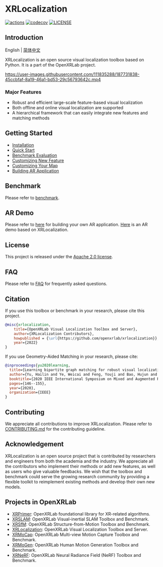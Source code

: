 # XRLocalization

<div align="left">

[![actions](https://github.com/openxrlab/xrlocalization/workflows/build/badge.svg)](https://github.com/openxrlab/xrlocalization/actions)
[![codecov](https://codecov.io/gh/openxrlab/xrlocalization/branch/main/graph/badge.svg)](https://codecov.io/gh/openxrlab/xrlocalization)
[![LICENSE](https://img.shields.io/github/license/openxrlab/xrlocalization.svg)](https://github.com/openxrlab/xrlocalization/blob/main/LICENCE)

</div>


## Introduction
English | [简体中文](README_CN.md)

XRLocalization is an open source visual localization toolbox based on Python. It is a
part of the OpenXRLab project.

https://user-images.githubusercontent.com/111835288/187731838-45ccbfaf-8a19-46a1-bd53-29c56793642c.mp4

### Major Features

* Robust and efficient large-scale feature-based visual localization
* Both offline and online visual localization are supported
* A hierarchical framework that can easily integrate new features and matching methods

## Getting Started
* [Installation](docs/en/installation.md)
* [Quick Start](docs/en/get_started.md)
* [Benchmark Evaluation](docs/en/benchmark/benchmark_evaluation.md)
* [Customizing New Feature](docs/en/tutorials/customize_local_feature.md)
* [Customizing Your Map](docs/en/tutorials/customize_map.md)
* [Building AR Application](http://doc.openxrlab.org.cn/openxrlab_document/ARDemo/ARdemo.html)

## Benchmark
Please refer to [benchmark](docs/en/benchmark/benchmark.md).

## AR Demo
Please refer to [here](http://doc.openxrlab.org.cn/openxrlab_document/ARDemo/ARdemo.html) for building your own AR application.
[Here](https://user-images.githubusercontent.com/44204704/187864126-e9cd7a43-a773-487d-ad01-4cc2988f3b5a.mp4) 
is an AR demo based on XRLocalization.

## License
This project is released under the [Apache 2.0 license](LICENCE).

## FAQ
Please refer to [FAQ](docs/en/faq.md) for frequently asked questions.

## Citation
If you use this toolbox or benchmark in your research, please cite this project.
```bibtex
@misc{xrlocalization,
    title={OpenXRLab Visual Localization Toolbox and Server},
    author={XRLocalization Contributors},
    howpublished = {\url{https://github.com/openxrlab/xrlocalization}},
    year={2022}
}
```
If you use Geometry-Aided Matching in your research, please cite:
```bibtex
@inproceedings{yu2020learning,
  title={Learning bipartite graph matching for robust visual localization},
  author={Yu, Hailin and Ye, Weicai and Feng, Youji and Bao, Hujun and Zhang, Guofeng},
  booktitle={2020 IEEE International Symposium on Mixed and Augmented Reality (ISMAR)},
  pages={146--155},
  year={2020},
  organization={IEEE}
}
```

## Contributing
We appreciate all contributions to improve XRLocalization.
Please refer to [CONTRIBUTING.md](.github/CONTRIBUTING.md) for the contributing guideline.

## Acknowledgement
XRLocalization is an open source project that is contributed by researchers and
engineers from both the academia and the industry.
We appreciate all the contributors who implement their methods or add new features,
as well as users who give valuable feedbacks.
We wish that the toolbox and benchmark could serve the growing research community
by providing a flexible toolkit to reimplement existing methods and develop their
own new models.


## Projects in OpenXRLab
- [XRPrimer](https://github.com/openxrlab/xrprimer): OpenXRLab foundational library for XR-related algorithms.
- [XRSLAM](https://github.com/openxrlab/xrslam): OpenXRLab Visual-inertial SLAM Toolbox and Benchmark.
- [XRSfM](https://github.com/openxrlab/xrsfm): OpenXRLab Structure-from-Motion Toolbox and Benchmark.
- [XRLocalization](https://github.com/openxrlab/xrlocalization): OpenXRLab Visual Localization Toolbox and Server.
- [XRMoCap](https://github.com/openxrlab/xrmocap): OpenXRLab Multi-view Motion Capture Toolbox and Benchmark.
- [XRMoGen](https://github.com/openxrlab/xrmogen): OpenXRLab Human Motion Generation Toolbox and Benchmark.
- [XRNeRF](https://github.com/openxrlab/xrnerf): OpenXRLab Neural Radiance Field (NeRF) Toolbox and Benchmark.
